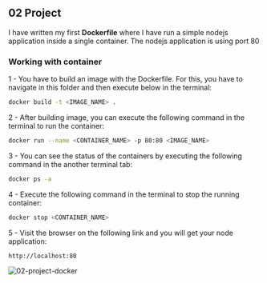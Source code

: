 ## 02 Project

I have written my first **Dockerfile** where I have run a simple nodejs application inside a single container. The nodejs application is using port 80

### Working with container

1 - You have to build an image with the Dockerfile. For this, you have to navigate in this folder and then execute below in the terminal:

```sh
docker build -t <IMAGE_NAME> .
```

2 - After building image, you can execute the following command in the terminal to run the container:

```sh
docker run --name <CONTAINER_NAME> -p 80:80 <IMAGE_NAME>
```

3 - You can see the status of the containers by executing the following command in the another terminal tab:

```sh
docker ps -a
```

4 - Execute the following command in the terminal to stop the running container:

```sh
docker stop <CONTAINER_NAME>
```

5 - Visit the browser on the following link and you will get your node application:

```sh
http://localhost:80
```

![02-project-docker](https://user-images.githubusercontent.com/19389145/225526095-eadaee4c-51dc-48c1-b2c9-676bd7374a6d.png)
